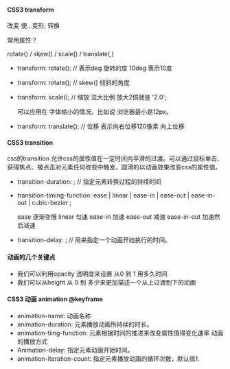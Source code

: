 #### CSS3 transform 

改变 使...变形;  转换

常用属性？

rotate() / skew() / scale() / translate(,) 

* transform: rotate(); // 表示deg 旋转的度 10deg 表示10度
* transform: rotate(); // skew() 倾斜的角度
* transform: scale(); // 缩放 法大比例 放大2倍就是 '2.0';

  可以应用在 字体缩小的情况。比如说 浏览器最小是12px。

* transform: translate(); // 位移 表示向右位移120像素 向上位移 

#### CSS3 transition

css的transition 允许css的属性值在一定时间内平滑的过渡。可以通过鼠标单击、获得焦点、被点击对元素任何改变中触发。圆滑的以动画效果改变css的属性值。

* transition-duration: <time> ; // 指定元素转换过程的持续时间  
* transition-timing-function: ease | linear | ease-in | ease-out | ease-in-out | cubic-bezier ;

  ease 逐渐变慢  linear 匀速 ease-in 加速 ease-out 减速 ease-in-out 加速然后减速 
  
* transition-delay: <time> ; // 用来指定一个动画开始执行的时间。 

#### 动画的几个关键点

* 我们可以利用opacity 透明度来设置 从0 到 1 用多久时间
* 我们可以从height 从 0 到 多少来更加描述一个从上过渡到下的动画 
  ​




#### CSS3 动画 animation @keyframe



* animation-name: 动画名称
* animation-duration: 元素播放动画所持续的时长。
* animation-tiing-function: 元素根据时间的推进来改变属性值得变化速率 动画的播放方式
* Animation-delay: 指定元素动画开始时间。
* animation-iteration-count: 指定元素播放动画的循环次数，默认值1.





















